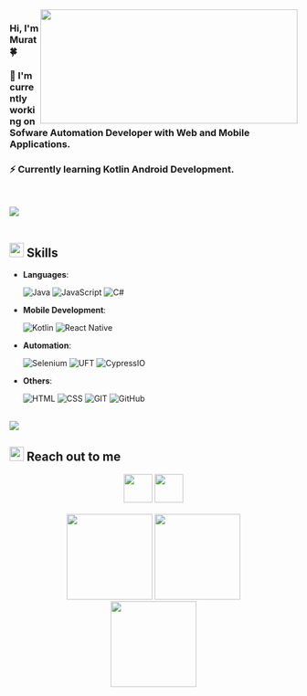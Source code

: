 <br><br>
<img align="right" src="https://media.giphy.com/media/wR4bJk4jF5Tl6/giphy.gif"  width="450" height="200" >

### Hi, I'm Murat  :four_leaf_clover:

### 🔭 I'm currently working on Sofware Automation Developer with Web and Mobile Applications.

### ⚡ Currently learning Kotlin Android Development. 


<br><br>
<img src="https://user-images.githubusercontent.com/73097560/115834477-dbab4500-a447-11eb-908a-139a6edaec5c.gif">
<br><br>



## <img src="https://media2.giphy.com/media/QssGEmpkyEOhBCb7e1/giphy.gif?cid=ecf05e47a0n3gi1bfqntqmob8g9aid1oyj2wr3ds3mg700bl&rid=giphy.gif" width ="25"><b> Skills</b>

<p align="center">

- **Languages**:
    
    ![Java](https://img.shields.io/badge/Java%20-%232370ED.svg?style=for-the-badge&logo=c&logoColor=white)
    ![JavaScript](https://img.shields.io/badge/JS%20-%25232370ED.svg?style=for-the-badge&logo=Javascript&logoColor=white)
    ![C#](https://img.shields.io/badge/CSharp%20-%23F7DF1E.svg?style=for-the-badge&logo=csharp&logoColor=white)
   
<p style align="center">

- **Mobile Development**:
    
    ![Kotlin](https://img.shields.io/badge/Kotlin%20-%232370ED.svg?style=for-the-badge&logo=Kotlin&logoColor=red)
    ![React Native](https://img.shields.io/badge/ReactNative%20-%23F7DF1E.svg?style=for-the-badge&logo=react&logoColor=black)

<p align="center">

- **Automation**:
    
    ![Selenium](https://img.shields.io/badge/Selenium%20-%232370ED.svg?style=for-the-badge&logo=Selenium&logoColor=white)
    ![UFT](https://img.shields.io/badge/MFUFT%20-%25232370ED.svg?style=for-the-badge&logo=Javascript&logoColor=white)
    ![CypressIO](https://img.shields.io/badge/Cypressio%20-%2314354C.svg?style=for-the-badge&logo=cypress&logoColor=white)

<p align="center">

- **Others**:
    
    ![HTML](https://img.shields.io/badge/HTML5%20-%23F7DF1E.svg?style=for-the-badge&logo=html5&logoColor=white)
    ![CSS](https://img.shields.io/badge/CSS%20-%25232370ED.svg?style=for-the-badge&logo=css3&logoColor=white)
    ![GIT](https://img.shields.io/badge/Git%20-%2314354C.svg?style=for-the-badge&logo=git&logoColor=white)
    ![GitHub](https://img.shields.io/badge/github-%23121011.svg?style=for-the-badge&logo=github&logoColor=white)

<br> 
<img src="https://user-images.githubusercontent.com/73097560/115834477-dbab4500-a447-11eb-908a-139a6edaec5c.gif">


<br>


## <img src="https://media.giphy.com/media/afn6ts3eRHxQ5pZtZ9/giphy.gif" width ="25"><b> Reach out to me</b>

<div align="center">
<a href="https://www.linkedin.com/in/murat-minaz-7b85b7141/"><img width="50" src="https://cdn-icons-png.flaticon.com/512/145/145807.png"/></a>
<a href="https://twitter.com/muratmnzz"><img width="50" src="https://cdn-icons-png.flaticon.com/512/3670/3670151.png"/></a>
</div>
<br/>


<div align="center">

<img height="150em" src="https://github-readme-stats.vercel.app/api?username=muratmnz&show_icons=true&theme=algolia&background=0d1117&hide_border=true"/>
<img height="150em" src="https://github-readme-stats.vercel.app/api/top-langs/?username=muratmnz&layout=compact&langs_count=6&theme=algolia&background=0d1117&hide_border=true"/>
</div>
<div align="center">
  <img height="150em" src="https://github-readme-streak-stats.herokuapp.com/?user=muratmnz&theme=algolia&background=0d1117&hide_border=true"/>
</div>
